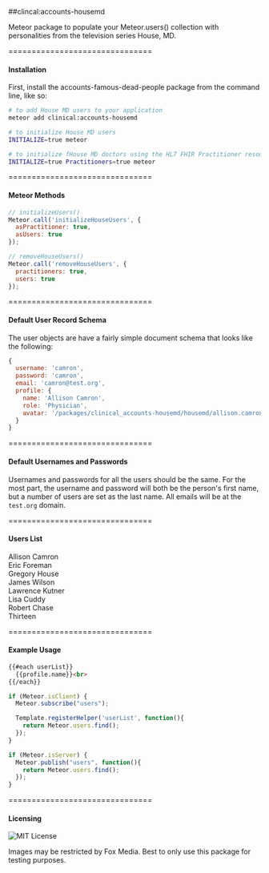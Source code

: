 ##clincal:accounts-housemd

Meteor package to populate your Meteor.users() collection with personalities from the television series House, MD.


===============================
#### Installation

First, install the accounts-famous-dead-people package from the command line, like so:

````bash
# to add House MD users to your application
meteor add clinical:accounts-housemd

# to initialize House MD users
INITIALIZE=true meteor

# to initialize fHouse MD doctors using the HL7 FHIR Practitioner resource
INITIALIZE=true Practitioners=true meteor
````

===============================
#### Meteor Methods


````js
// initializeUsers()
Meteor.call('initializeHouseUsers', {
  asPractitioner: true,
  asUsers: true
});

// removeHouseUsers()
Meteor.call('removeHouseUsers', {
  practitioners: true,
  users: true
});
````  

===============================
#### Default User Record Schema  

The user objects are have a fairly simple document schema that looks like the following:
````js
{
  username: 'camron',
  password: 'camron',
  email: 'camron@test.org',
  profile: {
    name: 'Allison Camron',
    role: 'Physician',
    avatar: '/packages/clinical_accounts-housemd/housemd/allison.camron.jpg'
  }
}
````

===============================
#### Default Usernames and Passwords  

Usernames and passwords for all the users should be the same.  For the most part, the username and password will both be the person's first name, but a number of users are set as the last name.  All emails will be at the ``test.org`` domain.


===============================
#### Users List

Allison Camron  
Eric Foreman  
Gregory House  
James Wilson  
Lawrence Kutner  
Lisa Cuddy  
Robert Chase  
Thirteen

===============================
#### Example Usage  

````html
{{#each userList}}
  {{profile.name}}<br>
{{/each}}
````

````js
if (Meteor.isClient) {
  Meteor.subscribe("users");

  Template.registerHelper('userList', function(){
    return Meteor.users.find();
  });
}

if (Meteor.isServer) {
  Meteor.publish("users", function(){
    return Meteor.users.find();
  });
}
````

===============================
#### Licensing  

![MIT License](https://img.shields.io/badge/license-MIT-blue.svg)

Images may be restricted by Fox Media.  Best to only use this package for testing purposes.
